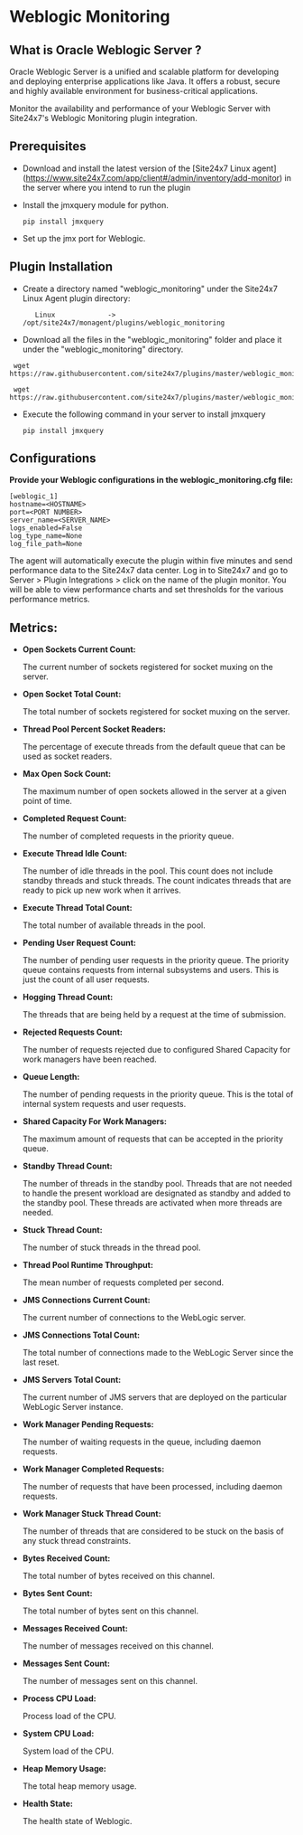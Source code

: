 # Weblogic Monitoring

## What is Oracle Weblogic Server ?

Oracle Weblogic Server is a unified and scalable platform for developing and deploying enterprise applications like Java. It offers a robust, secure and highly available environment for business-critical applications. 

Monitor the availability and performance of your Weblogic Server with Site24x7's Weblogic Monitoring plugin integration.

## Prerequisites
- Download and install the latest version of the [Site24x7 Linux agent] (https://www.site24x7.com/app/client#/admin/inventory/add-monitor) in the server where you intend to run the plugin

- Install the jmxquery module for python. 

  ```
  pip install jmxquery
  
  ```
  
- Set up the jmx port for Weblogic.

## Plugin Installation
- Create a directory named "weblogic_monitoring" under the Site24x7 Linux Agent plugin directory:

  ```
	 Linux             ->   /opt/site24x7/monagent/plugins/weblogic_monitoring
  ```

- Download all the files in the "weblogic_monitoring" folder and place it under the "weblogic_monitoring" directory.

 ```
  wget https://raw.githubusercontent.com/site24x7/plugins/master/weblogic_monitoring/weblogic_monitoring.py
 ```
 ```
  wget https://raw.githubusercontent.com/site24x7/plugins/master/weblogic_monitoring/weblogic_monitoring.cfg
 ```

- Execute the following command in your server to install jmxquery
  
  ```
  pip install jmxquery
  ```



## Configurations

**Provide your Weblogic configurations in the weblogic_monitoring.cfg file:**

```
[weblogic_1]
hostname=<HOSTNAME>
port=<PORT NUMBER>
server_name=<SERVER_NAME>
logs_enabled=False
log_type_name=None
log_file_path=None
```

The agent will automatically execute the plugin within five minutes and send performance data to the Site24x7 data center.
Log in to Site24x7 and go to Server > Plugin Integrations > click on the name of the plugin monitor. You will be able to view performance charts and set thresholds for the various performance metrics.

## Metrics:
- **Open Sockets Current Count:**

  The current number of sockets registered for socket muxing on the server.
- **Open Socket Total Count:**

  The total number of sockets registered for socket muxing on the server.
- **Thread Pool Percent Socket Readers:**

  The percentage of execute threads from the default queue that can be used as socket readers.
- **Max Open Sock Count:**

  The maximum number of open sockets allowed in the server at a given point of time.
- **Completed Request Count:**

  The number of completed requests in the priority queue.

- **Execute Thread Idle Count:**

  The number of idle threads in the pool. This count does not include standby threads and stuck threads. The count indicates threads that are ready to pick up new work when it arrives.
- **Execute Thread Total Count:**

  The total number of available threads in the pool.
- **Pending User Request Count:** 

  The number of pending user requests in the priority queue. The priority queue contains requests from internal subsystems and users. This is just the count of all user requests.
- **Hogging Thread Count:** 

  The threads that are being held by a request at the time of submission.
-  **Rejected Requests Count:** 

    The number of requests rejected due to configured Shared Capacity for work managers have been reached.
- **Queue Length:**

  The number of pending requests in the priority queue. This is the total of internal system requests and user requests.
- **Shared Capacity For Work Managers:** 

  The maximum amount of requests that can be accepted in the priority queue.
- **Standby Thread Count:** 

  The number of threads in the standby pool. Threads that are not needed to handle the present workload are designated as standby and added to the standby pool. These threads are activated when more threads are needed.

- **Stuck Thread Count:** 

  The number of stuck threads in the thread pool.
- **Thread Pool Runtime Throughput:**

  The mean number of requests completed per second.
- **JMS Connections Current Count:** 

  The current number of connections to the WebLogic server.
- **JMS Connections Total Count:**

  The total number of connections made to the WebLogic Server since the last reset.
- **JMS Servers Total Count:** 

  The current number of JMS servers that are deployed on the particular WebLogic Server instance.
- **Work Manager Pending Requests:** 

  The number of waiting requests in the queue, including daemon requests.
- **Work Manager Completed Requests:** 

  The number of requests that have been processed, including daemon requests.
- **Work Manager Stuck Thread Count:** 

  The number of threads that are considered to be stuck on the basis of any stuck thread constraints.
- **Bytes Received Count:** 

  The total number of bytes received on this channel.
- **Bytes Sent Count:** 

  The total number of bytes sent on this channel.
- **Messages Received Count:** 

  The number of messages received on this channel.
- **Messages Sent Count:** 

  The number of messages sent on this channel.
- **Process CPU Load:** 

  Process load of the CPU.
- **System CPU Load:** 

  System load of the CPU.
- **Heap Memory Usage:**

  The total heap memory usage.
- **Health State:** 

  The health state of Weblogic.

